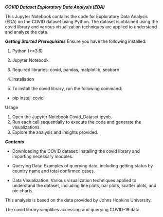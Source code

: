***COVID Dataset Exploratory Data Analysis (EDA)***

This Jupyter Notebook contains the code for Exploratory Data Analysis (EDA) on the COVID dataset using Python. The dataset is obtained using the covid library and various visualization techniques are applied to understand and analyze the data.

***Getting Started***
***Prerequisites***
Ensure you have the following installed:

1. Python (>=3.6)

2. Jupyter Notebook
3. Required libraries: covid, pandas, matplotlib, seaborn
4. Installation
5. To install the covid library, run the following command:
  - pip install covid


Usage
1. Open the Jupyter Notebook Covid_Dataset.ipynb.
2. Run each cell sequentially to execute the code and generate the visualizations.
3. Explore the analysis and insights provided.

***Contents***
   
- Downloading the COVID dataset: Installing the covid library and importing necessary modules.

- Querying Data: Examples of querying data, including getting status by country name and total confirmed cases.

- Data Visualization: Various visualization techniques applied to understand the dataset, including line plots, bar plots, scatter plots, and pie charts.


This analysis is based on the data provided by Johns Hopkins University.

The covid library simplifies accessing and querying COVID-19 data.
